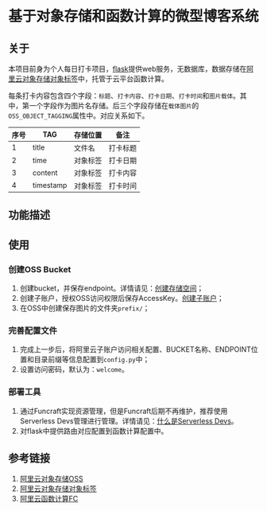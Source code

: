 # 基于对象存储和函数计算的微型博客系统

## 关于

本项目前身为个人每日打卡项目，[flask](https://flask.palletsprojects.com/en/2.2.x/)提供web服务，无数据库，数据存储在[阿里云对象存储对象标签](https://help.aliyun.com/document_detail/121939.html)中，托管于云平台函数计算。

每条打卡内容包含四个字段：```标题```、```打卡内容```、```打卡日期```、```打卡时间```和```图片载体```。其中，第一个字段作为图片名存储。后三个字段存储在```载体图片```的```OSS_OBJECT_TAGGING```属性中。对应关系如下。

| 序号  | TAG       | 存储位置 | 备注   |
|-----|-----------|------|------|
| 1   | title     | 文件名  | 打卡标题 |
| 2   | time      | 对象标签 | 打卡日期 |
| 3   | content   | 对象标签 | 打卡内容 |
| 4   | timestamp | 对象标签 | 打卡时间 |

## 功能描述

## 使用

### 创建OSS Bucket

1. 创建bucket，并保存endpoint。详情请见：[创建存储空间](https://help.aliyun.com/document_detail/31885.html)；
2. 创建子账户，授权OSS访问权限后保存AccessKey。[创建子账户](https://help.aliyun.com/document_detail/93720.htm)；
3. 在OSS中创建保存图片的文件夹```prefix/```；

### 完善配置文件

1. 完成上一步后，将阿里云子账户访问相关配置、BUCKET名称、ENDPOINT位置和目录前缀等信息配置到```config.py```中；
2. 设置访问密码，默认为：```welcome```。

### 部署工具

1. 通过Funcraft实现资源管理，但是Funcraft后期不再维护，推荐使用Serverless Devs管理进行管理。详情请见：[什么是Serverless Devs](https://help.aliyun.com/document_detail/195473.html)。
2. 对flask中提供路由对应配置到函数计算配置中。

[//]: # (<p align="center">)

[//]: # (<img width="50%" src="./static/pic/img.png" />)

[//]: # (<img width="50%" src="./static/pic/img_1.png" />)

[//]: # (</p>)

## 参考链接

1. [阿里云对象存储OSS](https://www.aliyun.com/product/oss)
2. [阿里云对象存储对象标签](https://help.aliyun.com/document_detail/121939.html)
3. [阿里云函数计算FC](https://help.aliyun.com/document_detail/52895.html)